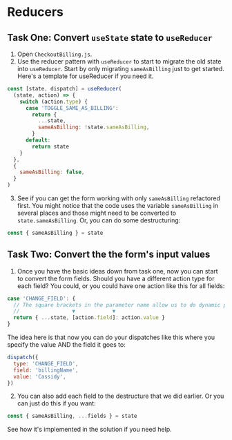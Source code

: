 # Reducers

## Task One: Convert `useState` state to `useReducer`

1. Open `CheckoutBilling.js`.
2. Use the reducer pattern with `useReducer` to start to migrate the old state into `useReducer`. Start by only migrating `sameAsBilling` just to get started. Here's a template for useReducer if you need it.

```js
const [state, dispatch] = useReducer(
  (state, action) => {
    switch (action.type) {
      case 'TOGGLE_SAME_AS_BILLING':
        return {
          ...state,
          sameAsBilling: !state.sameAsBilling,
        }
      default:
        return state
    }
  },
  {
    sameAsBilling: false,
  }
)
```

3. See if you can get the form working with only `sameAsBilling` refactored first. You might notice that the code uses the variable `sameAsBilling` in several places and those might need to be converted to `state.sameAsBilling`. Or, you can do some destructuring:

```js
const { sameAsBilling } = state
```

## Task Two: Convert the the form's input values

1. Once you have the basic ideas down from task one, now you can start to convert the form fields. Should you have a different action type for each field? You could, or you could have one action like this for all fields:

```js
case 'CHANGE_FIELD': {
  // The square brackets in the parameter name allow us to do dynamic parameter names
  //                 ▼            ▼
  return { ...state, [action.field]: action.value }
}
```

The idea here is that now you can do your dispatches like this where you specify the value AND the field it goes to:

```js
dispatch({
  type: 'CHANGE_FIELD',
  field: 'billingName',
  value: 'Cassidy',
})
```

2. You can also add each field to the destructure that we did earlier. Or you can just do this if you want:

```js
const { sameAsBilling, ...fields } = state
```

See how it's implemented in the solution if you need help.

